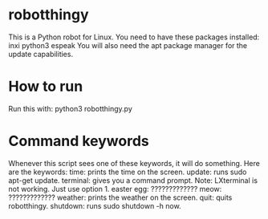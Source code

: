 <html>
<body>
<h1>robotthingy</h1>
This is a Python robot for Linux. You need to have these packages installed:
inxi
python3
espeak
You will also need the apt package manager for the update capabilities.
<h1>How to run</h1>
Run this with: 
python3 robotthingy.py
<h1>Command keywords</h1>
Whenever this script sees one of these keywords, it will do something. Here are the keywords:
time: prints the time on the screen.
update: runs sudo apt-get update.
terminal: gives you a command prompt. Note: LXterminal is not working. Just use option 1.
easter egg: ?????????????
meow: ?????????????
weather: prints the weather on the screen.
quit: quits robotthingy.
shutdown: runs sudo shutdown -h now.
</body>
</html>

